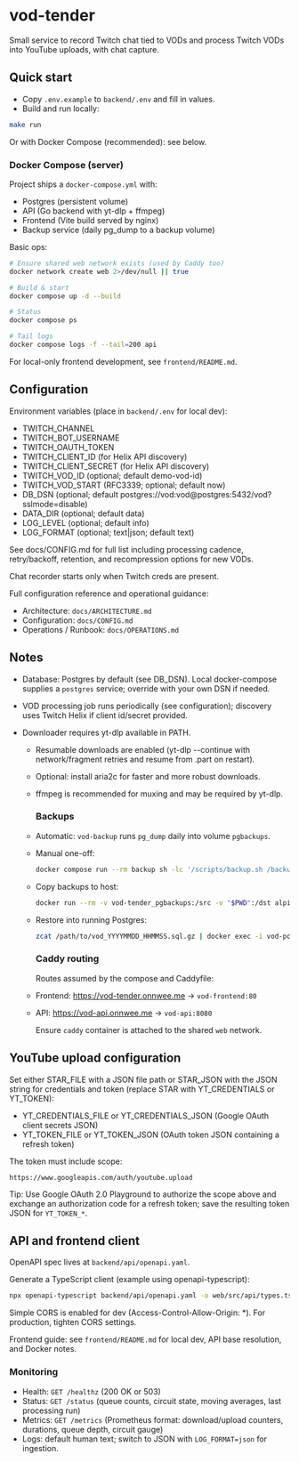 # vod-tender

Small service to record Twitch chat tied to VODs and process Twitch VODs into YouTube uploads, with chat capture.

## Quick start

- Copy `.env.example` to `backend/.env` and fill in values.
- Build and run locally:

```bash
make run
```

Or with Docker Compose (recommended): see below.

### Docker Compose (server)

Project ships a `docker-compose.yml` with:

- Postgres (persistent volume)
- API (Go backend with yt-dlp + ffmpeg)
- Frontend (Vite build served by nginx)
- Backup service (daily pg_dump to a backup volume)

Basic ops:

```bash
# Ensure shared web network exists (used by Caddy too)
docker network create web 2>/dev/null || true

# Build & start
docker compose up -d --build

# Status
docker compose ps

# Tail logs
docker compose logs -f --tail=200 api
```

For local-only frontend development, see `frontend/README.md`.

## Configuration

Environment variables (place in `backend/.env` for local dev):

- TWITCH_CHANNEL
- TWITCH_BOT_USERNAME
- TWITCH_OAUTH_TOKEN
- TWITCH_CLIENT_ID (for Helix API discovery)
- TWITCH_CLIENT_SECRET (for Helix API discovery)
- TWITCH_VOD_ID (optional; default demo-vod-id)
- TWITCH_VOD_START (RFC3339; optional; default now)
- DB_DSN (optional; default postgres://vod:vod@postgres:5432/vod?sslmode=disable)
- DATA_DIR (optional; default data)
- LOG_LEVEL (optional; default info)
- LOG_FORMAT (optional; text|json; default text)

See docs/CONFIG.md for full list including processing cadence, retry/backoff, retention, and recompression options for new VODs.

Chat recorder starts only when Twitch creds are present.

Full configuration reference and operational guidance:

- Architecture: `docs/ARCHITECTURE.md`
- Configuration: `docs/CONFIG.md`
- Operations / Runbook: `docs/OPERATIONS.md`

## Notes

- Database: Postgres by default (see DB_DSN). Local docker-compose supplies a `postgres` service; override with your own DSN if needed.
- VOD processing job runs periodically (see configuration); discovery uses Twitch Helix if client id/secret provided.
- Downloader requires yt-dlp available in PATH.

  - Resumable downloads are enabled (yt-dlp --continue with network/fragment retries and resume from .part on restart).
  - Optional: install aria2c for faster and more robust downloads.
  - ffmpeg is recommended for muxing and may be required by yt-dlp.

    ### Backups

  - Automatic: `vod-backup` runs `pg_dump` daily into volume `pgbackups`.
  - Manual one-off:

    ```bash
    docker compose run --rm backup sh -lc '/scripts/backup.sh /backups'
    ```

  - Copy backups to host:

    ```bash
    docker run --rm -v vod-tender_pgbackups:/src -v "$PWD":/dst alpine sh -lc 'cp -av /src/* /dst/'
    ```

  - Restore into running Postgres:

    ```bash
    zcat /path/to/vod_YYYYMMDD_HHMMSS.sql.gz | docker exec -i vod-postgres psql -U vod -d vod
    ```

    ### Caddy routing

    Routes assumed by the compose and Caddyfile:

  - Frontend: <https://vod-tender.onnwee.me> → `vod-frontend:80`
  - API: <https://vod-api.onnwee.me> → `vod-api:8080`

    Ensure `caddy` container is attached to the shared `web` network.

## YouTube upload configuration

Set either STAR_FILE with a JSON file path or STAR_JSON with the JSON string for credentials and token (replace STAR with YT_CREDENTIALS or YT_TOKEN):

- YT_CREDENTIALS_FILE or YT_CREDENTIALS_JSON (Google OAuth client secrets JSON)
- YT_TOKEN_FILE or YT_TOKEN_JSON (OAuth token JSON containing a refresh token)

The token must include scope:

```text
https://www.googleapis.com/auth/youtube.upload
```

Tip: Use Google OAuth 2.0 Playground to authorize the scope above and exchange an authorization code for a refresh token; save the resulting token JSON for `YT_TOKEN_*`.

## API and frontend client

OpenAPI spec lives at `backend/api/openapi.yaml`.

Generate a TypeScript client (example using openapi-typescript):

```bash
npx openapi-typescript backend/api/openapi.yaml -o web/src/api/types.ts
```

Simple CORS is enabled for dev (Access-Control-Allow-Origin: \*). For production, tighten CORS settings.

Frontend guide: see `frontend/README.md` for local dev, API base resolution, and Docker notes.

### Monitoring

- Health: `GET /healthz` (200 OK or 503)
- Status: `GET /status` (queue counts, circuit state, moving averages, last processing run)
- Metrics: `GET /metrics` (Prometheus format: download/upload counters, durations, queue depth, circuit gauge)
- Logs: default human text; switch to JSON with `LOG_FORMAT=json` for ingestion.
